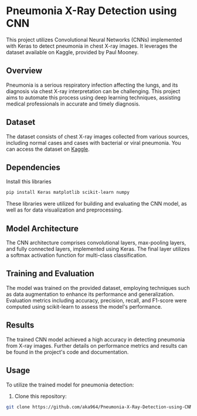 # Pneumonia X-Ray Detection using CNN

This project utilizes Convolutional Neural Networks (CNNs) implemented with Keras to detect pneumonia in chest X-ray images. It leverages the dataset available on Kaggle, provided by Paul Mooney.

## Overview

Pneumonia is a serious respiratory infection affecting the lungs, and its diagnosis via chest X-ray interpretation can be challenging. This project aims to automate this process using deep learning techniques, assisting medical professionals in accurate and timely diagnosis.

## Dataset

The dataset consists of chest X-ray images collected from various sources, including normal cases and cases with bacterial or viral pneumonia. You can access the dataset on [Kaggle](https://www.kaggle.com/datasets/paultimothymooney/chest-xray-pneumonia).

## Dependencies
Install this libraries
```bash
pip install Keras matplotlib scikit-learn numpy
```
These libraries were utilized for building and evaluating the CNN model, as well as for data visualization and preprocessing.

## Model Architecture

The CNN architecture comprises convolutional layers, max-pooling layers, and fully connected layers, implemented using Keras. The final layer utilizes a softmax activation function for multi-class classification.

## Training and Evaluation

The model was trained on the provided dataset, employing techniques such as data augmentation to enhance its performance and generalization. Evaluation metrics including accuracy, precision, recall, and F1-score were computed using scikit-learn to assess the model's performance.

## Results

The trained CNN model achieved a high accuracy in detecting pneumonia from X-ray images. Further details on performance metrics and results can be found in the project's code and documentation.

## Usage

To utilize the trained model for pneumonia detection:

1. Clone this repository:

```bash
git clone https://github.com/aka964/Pneumonia-X-Ray-Detection-using-CNN.git
